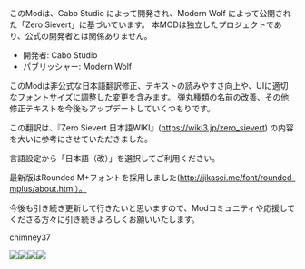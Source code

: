 このModは、Cabo Studio によって開発され、Modern Wolf によって公開された「Zero Sievert」に基づいています。
本MODは独立したプロジェクトであり、公式の開発者とは関係ありません。

- 開発者: Cabo Studio
- パブリッシャー: Modern Wolf

このModは非公式な日本語翻訳修正、テキストの読みやすさ向上や、UIに適切なフォントサイズに調整した変更を含みます。
弾丸種類の名前の改善、その他修正テキストを今後もアップデートしていくつもりです。

この翻訳は、『Zero Sievert 日本語WIKI』(https://wiki3.jp/zero_sievert) の内容を大いに参考にさせていただきました。

言語設定から「日本語（改）」を選択してご利用ください。

最新版はRounded M+フォントを採用しました(http://jikasei.me/font/rounded-mplus/about.html）。

今後も引き続き更新して行きたいと思いますので、Modコミュニティや応援してくださる方々に引き続きよろしくお願いいたします。

chimney37

<img src="https://img.shields.io/badge/-Steam-000000.svg?logo=steam&style=plastic"><img src="https://img.shields.io/badge/-Windows-0078D6.svg?logo=windows&style=flat-square"><img src="https://img.shields.io/badge/-catspeak-008373.svg?logo=catspeak&style=social"><img src="https://img.shields.io/badge/-%E8%87%AA%E5%AE%B6%E8%A3%BD%20Rounded%20M+-CC0000.svg?logo=%E8%87%AA%E5%AE%B6%E8%A3%BD%20Rounded%20M+&style=popout">
